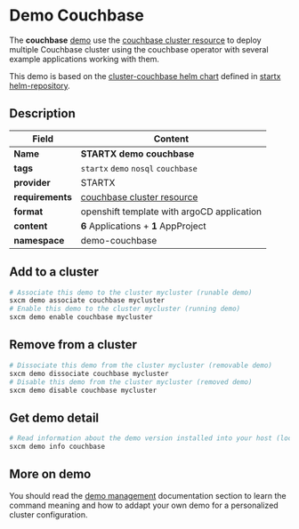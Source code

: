 # Demo Couchbase

The **couchbase** [demo](../../5-demos) use the [couchbase cluster resource](../../resources/couchbase) to deploy multiple Couchbase cluster using the couchbase operator with several example applications working with them.

This demo is based on the [cluster-couchbase helm chart](https://helm-repository.readthedocs.io/en/latest/charts/cluster-couchbase) defined in [startx helm-repository](https://helm-repository.readthedocs.io).

## Description

| Field            | Content                                                 |
| ---------------- | ------------------------------------------------------- |
| **Name**         | **STARTX demo couchbase**                               |
| **tags**         | `startx` `demo` `nosql` `couchbase`                     |
| **provider**     | STARTX                                                  |
| **requirements** | [couchbase cluster resource](../../resources/couchbase) |
| **format**       | openshift template with argoCD application              |
| **content**      | **6** Applications + **1** AppProject                   |
| **namespace**    | demo-couchbase                                          |

## Add to a cluster

```bash
# Associate this demo to the cluster mycluster (runable demo)
sxcm demo associate couchbase mycluster
# Enable this demo to the cluster mycluster (running demo)
sxcm demo enable couchbase mycluster
```

## Remove from a cluster

```bash
# Dissociate this demo from the cluster mycluster (removable demo)
sxcm demo dissociate couchbase mycluster
# Disable this demo from the cluster mycluster (removed demo)
sxcm demo disable couchbase mycluster
```

## Get demo detail

```bash
# Read information about the demo version installed into your host (local)
sxcm demo info couchbase
```

## More on demo

You should read the [demo management](../../5-demos) documentation section to learn the command
meaning and how to addapt your own demo for a personalized cluster configuration.
